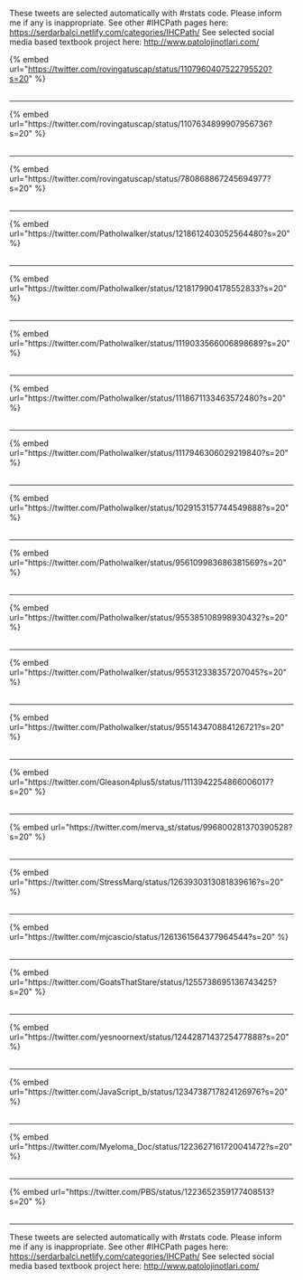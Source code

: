 

These tweets are selected automatically with #rstats code. Please inform me if any is inappropriate.
See other #IHCPath pages here: https://serdarbalci.netlify.com/categories/IHCPath/ 
See selected social media based textbook project here: http://www.patolojinotlari.com/

{% embed url="https://twitter.com/rovingatuscap/status/1107960407522795520?s=20" %}<br>
<br>
<hr>
{% embed url="https://twitter.com/rovingatuscap/status/1107634899907956736?s=20" %}<br>
<br>
<hr>
{% embed url="https://twitter.com/rovingatuscap/status/780868867245694977?s=20" %}<br>
<br>
<hr>
{% embed url="https://twitter.com/Patholwalker/status/1218612403052564480?s=20" %}<br>
<br>
<hr>
{% embed url="https://twitter.com/Patholwalker/status/1218179904178552833?s=20" %}<br>
<br>
<hr>
{% embed url="https://twitter.com/Patholwalker/status/1119033566006898689?s=20" %}<br>
<br>
<hr>
{% embed url="https://twitter.com/Patholwalker/status/1118671133463572480?s=20" %}<br>
<br>
<hr>
{% embed url="https://twitter.com/Patholwalker/status/1117946306029219840?s=20" %}<br>
<br>
<hr>
{% embed url="https://twitter.com/Patholwalker/status/1029153157744549888?s=20" %}<br>
<br>
<hr>
{% embed url="https://twitter.com/Patholwalker/status/956109983686381569?s=20" %}<br>
<br>
<hr>
{% embed url="https://twitter.com/Patholwalker/status/955385108998930432?s=20" %}<br>
<br>
<hr>
{% embed url="https://twitter.com/Patholwalker/status/955312338357207045?s=20" %}<br>
<br>
<hr>
{% embed url="https://twitter.com/Patholwalker/status/955143470884126721?s=20" %}<br>
<br>
<hr>
{% embed url="https://twitter.com/Gleason4plus5/status/1113942254866006017?s=20" %}<br>
<br>
<hr>
{% embed url="https://twitter.com/merva_st/status/996800281370390528?s=20" %}<br>
<br>
<hr>
{% embed url="https://twitter.com/StressMarq/status/1263930313081839616?s=20" %}<br>
<br>
<hr>
{% embed url="https://twitter.com/mjcascio/status/1261361564377964544?s=20" %}<br>
<br>
<hr>
{% embed url="https://twitter.com/GoatsThatStare/status/1255738695136743425?s=20" %}<br>
<br>
<hr>
{% embed url="https://twitter.com/yesnoornext/status/1244287143725477888?s=20" %}<br>
<br>
<hr>
{% embed url="https://twitter.com/JavaScript_b/status/1234738717824126976?s=20" %}<br>
<br>
<hr>
{% embed url="https://twitter.com/Myeloma_Doc/status/1223627161720041472?s=20" %}<br>
<br>
<hr>
{% embed url="https://twitter.com/PBS/status/1223652359177408513?s=20" %}<br>
<br>
<hr>


These tweets are selected automatically with #rstats code. Please inform me if any is inappropriate.
See other #IHCPath pages here: https://serdarbalci.netlify.com/categories/IHCPath/ 
See selected social media based textbook project here: http://www.patolojinotlari.com/
